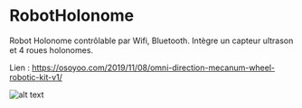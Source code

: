 # RobotHolonome

 Robot Holonome contrôlable par Wifi, Bluetooth. Intègre un capteur ultrason et 4 roues holonomes.
 
 Lien : https://osoyoo.com/2019/11/08/omni-direction-mecanum-wheel-robotic-kit-v1/
 
![alt text](https://images-na.ssl-images-amazon.com/images/I/81gCxkOfT6L._AC_SX425_.jpg)
